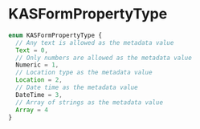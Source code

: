 # <a name="kasformpropertytype"></a>KASFormPropertyType
```typescript
enum KASFormPropertyType {
  // Any text is allowed as the metadata value
  Text = 0,
  // Only numbers are allowed as the metadata value
  Numeric = 1,
  // Location type as the metadata value
  Location = 2,
  // Date time as the metadata value
  DateTime = 3,
  // Array of strings as the metadata value
  Array = 4
}
```
